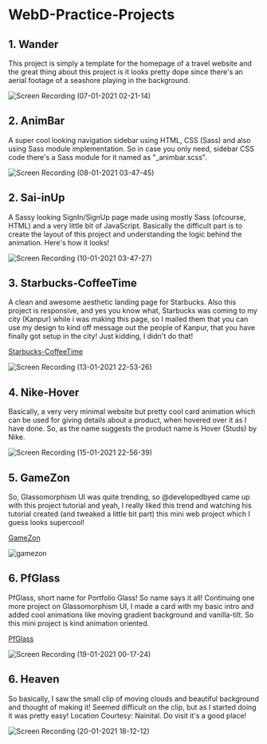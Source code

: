 # WebD-Practice-Projects

<h2>1. Wander</h2>
This project is simply a template for the homepage of a travel website and the great thing about this project is it looks pretty dope since there's an aerial footage of a seashore playing in the background.

![Screen Recording (07-01-2021 02-21-14)](https://user-images.githubusercontent.com/52995399/103818898-5fa31200-508f-11eb-847f-c69bf987934a.gif)

<h2>2. AnimBar</h2>
A super cool looking navigation sidebar using HTML, CSS (Sass) and also using Sass module implementation. So in case you only need, sidebar CSS code there's a Sass module for it named as "_animbar.scss".  

![Screen Recording (08-01-2021 03-47-45)](https://user-images.githubusercontent.com/52995399/103951670-25a43f80-5165-11eb-804e-59348f89d4a8.gif)

<h2>2. Sai-inUp</h2>
A Sassy looking SignIn/SignUp page made using mostly Sass (ofcourse, HTML) and a very little bit of JavaScript. Basically the difficult part is to create the layout of this project and understanding the logic behind the animation. Here's how it looks!

![Screen Recording (10-01-2021 03-47-27)](https://user-images.githubusercontent.com/52995399/104109717-bb230900-52f6-11eb-96cf-4d0e5cfb58d6.gif)

<h2>3. Starbucks-CoffeeTime</h2>
A clean and awesome aesthetic landing page for Starbucks. Also this project is responsive, and yes you know what, Starbucks was coming to my city (Kanpur) while i was making this page, so I mailed them that you can use my design to kind off message out the people of Kanpur, that you have finally got setup in the city! Just kidding, I didn't do that!

<a href="https://starbucks-knp.netlify.app">Starbucks-CoffeeTime</a>

![Screen Recording (13-01-2021 22-53-26)](https://user-images.githubusercontent.com/52995399/104487097-a98d7a00-55f2-11eb-9ffa-d561ce4bb8a2.gif)

<h2>4. Nike-Hover</h2>
Basically, a very very minimal website but pretty cool card animation which can be used for giving details about a product, when hovered over it as I have done. So, as the name suggests the product name is Hover (Studs) by Nike.

![Screen Recording (15-01-2021 22-56-39)](https://user-images.githubusercontent.com/52995399/104758995-3e27e180-5785-11eb-8a17-7d027ae6a303.gif)

<h2>5. GameZon</h2>
So, Glassomorphism UI was quite trending, so @developedbyed came up with this project tutorial and yeah, I really liked this trend and watching his tutorial created (and tweaked a little bit part) this mini web project which I guess looks supercool!

<a href="https://gamezon.netlify.app">GameZon</a>

![gamezon](https://user-images.githubusercontent.com/52995399/104821597-0b541b00-5863-11eb-8226-487600782d49.png)

<h2>6. PfGlass</h2>
PfGlass, short name for Portfolio Glass! So name says it all! Continuing one more project on Glassomorphism UI, I made a card with my basic intro and added cool animations like moving gradient background and vanilla-tilt. So this mini project is kind animation oriented.

<a href="https://pfglass.netlify.app">PfGlass</a>

![Screen Recording (19-01-2021 00-17-24)](https://user-images.githubusercontent.com/52995399/104953478-7ed56400-59ec-11eb-9812-a473f337f861.gif)

<h2>6. Heaven</h2>
So basically, I saw the small clip of moving clouds and beautiful background and thought of making it! Seemed difficult on the clip, but as I started doing it was pretty easy!
Location Courtesy: Nainital. Do visit it's a good place!

![Screen Recording (20-01-2021 18-12-12)](https://user-images.githubusercontent.com/52995399/105177234-67ad8800-5b4c-11eb-87b3-bd8f8bb56752.gif)




